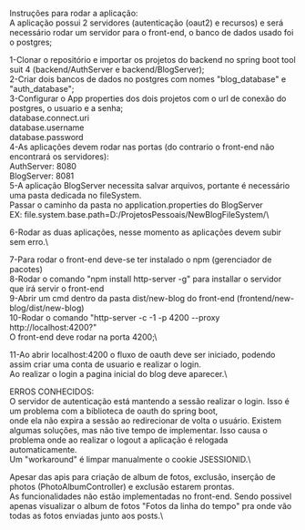 Instruções para rodar a aplicação:\
A aplicação possui 2 servidores (autenticação (oaut2) e recursos) e será necessário rodar um servidor para o front-end, o banco de dados usado foi o postgres;

1-Clonar o repositório e importar os projetos do backend no spring boot tool suit 4 (backend/AuthServer e backend/BlogServer);\
2-Criar dois bancos de dados no postgres com nomes "blog_database" e "auth_database";\
3-Configurar o App properties dos dois projetos com o url de conexão do postgres, o usuario e a senha;\
      database.connect.uri\
      database.username\
      database.password    \
4-As aplicações devem rodar nas portas (do contrario o front-end não encontrará os servidores): \
      AuthServer: 8080\
      BlogServer: 8081\
5-A aplicação BlogServer necessita salvar arquivos, portante é necessário uma pasta dedicada no fileSystem.\
  Passar o caminho da pasta no application.properties do BlogServer\
    EX: file.system.base.path=D:/ProjetosPessoais/NewBlogFileSystem/\

6-Rodar as duas aplicações, nesse momento as aplicações devem subir sem erro.\
    
7-Para rodar o front-end deve-se ter instalado o npm (gerenciador de pacotes)\
8-Rodar o comando "npm install http-server -g" para installar o servidor que irá servir o front-end\
9-Abrir um cmd dentro da pasta dist/new-blog do front-end (frontend/new-blog/dist/new-blog)\
10-Rodar o comando "http-server -c -1 -p 4200 --proxy http://localhost:4200?"\
    O front-end deve rodar na porta 4200;\
    
11-Ao abrir localhost:4200 o fluxo de oauth deve ser iniciado, podendo assim criar uma conta de usuario e realizar o login.\
    Ao realizar o login a pagina inicial do blog deve aparecer.\
    
ERROS CONHECIDOS:\
  O servidor de autenticação está mantendo a sessão realizar o login. Isso é um problema com a biblioteca de oauth do spring boot, \
        onde ela não expira a sessão ao redirecionar de volta o usuário. Existem algumas soluções, mas não tive tempo de implementar.
        Isso causa o problema onde ao realizar o logout a aplicação é relogada automaticamente.\
        Um "workaround" é limpar manualmente o cookie JSESSIONID.\
        
  Apesar das apis para criação de album de fotos, exclusão, inserção de photos (PhotoAlbumController) e exclusão estarem prontas. \
  As funcionalidades não estão implementadas no front-end. Sendo possivel apenas visualizar o album de fotos "Fotos da linha do tempo" pra onde vão todas as fotos enviadas junto aos posts.\
    
